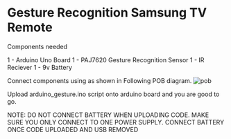 # Gesture Recognition Samsung TV Remote

Components needed 


1 - Arduino Uno Board
1 - PAJ7620 Gesture Recognition Sensor
1 - IR Reciever
1 - 9v Battery



Connect components using as shown in Following POB diagram. 
![pob](https://user-images.githubusercontent.com/39949965/187962208-b0615acc-3af7-4829-a6ea-9730c58bcfbb.jpg)


Upload arduino_gesture.ino script onto arduino board and you are good to go.

NOTE: DO NOT CONNECT BATTERY WHEN UPLOADING CODE. MAKE SURE YOU ONLY CONNECT TO ONE POWER SUPPLY. CONNECT BATTERY ONCE CODE UPLOADED AND USB REMOVED
